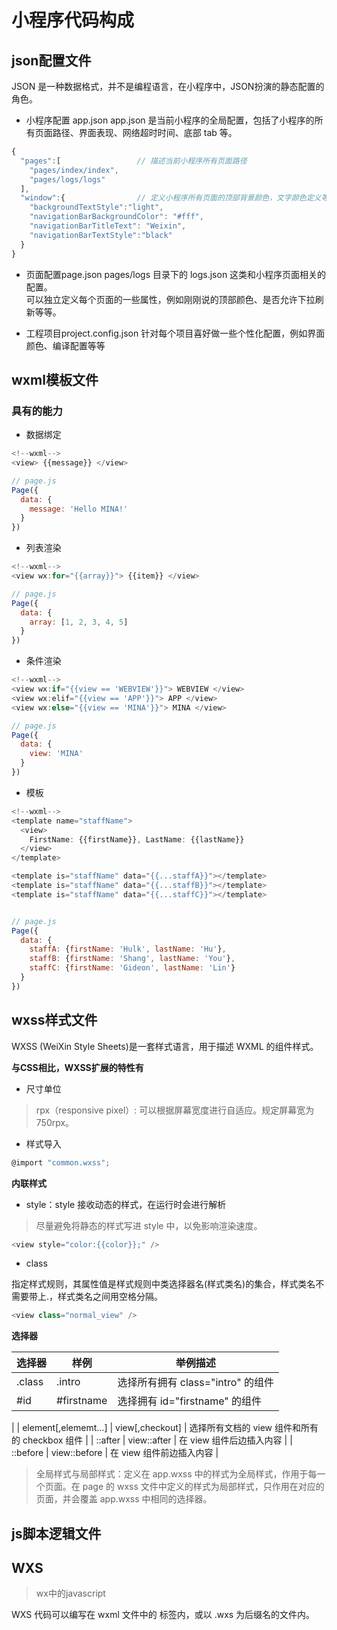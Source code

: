 # 小程序代码构成

## json配置文件

JSON 是一种数据格式，并不是编程语言，在小程序中，JSON扮演的静态配置的角色。

- 小程序配置 app.json
app.json 是当前小程序的全局配置，包括了小程序的所有页面路径、界面表现、网络超时时间、底部 tab 等。

```js
{
  "pages":[                 // 描述当前小程序所有页面路径
    "pages/index/index",
    "pages/logs/logs"
  ],
  "window":{                // 定义小程序所有页面的顶部背景颜色，文字颜色定义等
    "backgroundTextStyle":"light",
    "navigationBarBackgroundColor": "#fff",
    "navigationBarTitleText": "Weixin",
    "navigationBarTextStyle":"black"
  }
}
```
- 页面配置page.json
pages/logs 目录下的 logs.json 这类和小程序页面相关的配置。  
可以独立定义每个页面的一些属性，例如刚刚说的顶部颜色、是否允许下拉刷新等等。

- 工程项目project.config.json
针对每个项目喜好做一些个性化配置，例如界面颜色、编译配置等等


## wxml模板文件

### 具有的能力

- 数据绑定
```js
<!--wxml-->
<view> {{message}} </view>

// page.js
Page({
  data: {
    message: 'Hello MINA!'
  }
})
```

- 列表渲染
```js
<!--wxml-->
<view wx:for="{{array}}"> {{item}} </view>

// page.js
Page({
  data: {
    array: [1, 2, 3, 4, 5]
  }
})
```

- 条件渲染
```js
<!--wxml-->
<view wx:if="{{view == 'WEBVIEW'}}"> WEBVIEW </view>
<view wx:elif="{{view == 'APP'}}"> APP </view>
<view wx:else="{{view == 'MINA'}}"> MINA </view>

// page.js
Page({
  data: {
    view: 'MINA'
  }
})
```

- 模板
```js
<!--wxml-->
<template name="staffName">
  <view>
    FirstName: {{firstName}}, LastName: {{lastName}}
  </view>
</template>

<template is="staffName" data="{{...staffA}}"></template>
<template is="staffName" data="{{...staffB}}"></template>
<template is="staffName" data="{{...staffC}}"></template>


// page.js
Page({
  data: {
    staffA: {firstName: 'Hulk', lastName: 'Hu'},
    staffB: {firstName: 'Shang', lastName: 'You'},
    staffC: {firstName: 'Gideon', lastName: 'Lin'}
  }
})
```




## wxss样式文件

WXSS (WeiXin Style Sheets)是一套样式语言，用于描述 WXML 的组件样式。

**与CSS相比，WXSS扩展的特性有**
- 尺寸单位
> rpx（responsive pixel）: 可以根据屏幕宽度进行自适应。规定屏幕宽为750rpx。
- 样式导入
```js
@import "common.wxss";
```

**内联样式**

- style：style 接收动态的样式，在运行时会进行解析
> 尽量避免将静态的样式写进 style 中，以免影响渲染速度。
```js
<view style="color:{{color}};" />
```
- class

指定样式规则，其属性值是样式规则中类选择器名(样式类名)的集合，样式类名不需要带上.，样式类名之间用空格分隔。

```js
<view class="normal_view" />
```

**选择器**

| 选择器 | 样例 | 举例描述 |
| --- | --- | --- |
| .class | .intro | 选择所有拥有 class="intro" 的组件 |
| #id | #firstname | 选择拥有 id="firstname" 的组件 |
| element[,elememt...] | view[,checkout] | 选择所有文档的 view 组件和所有的 checkbox 组件 |
| ::after | view::after | 在 view 组件后边插入内容 |
| ::before | view::before | 在 view 组件前边插入内容 |

> 全局样式与局部样式：定义在 app.wxss 中的样式为全局样式，作用于每一个页面。在 page 的 wxss 文件中定义的样式为局部样式，只作用在对应的页面，并会覆盖 app.wxss 中相同的选择器。




## js脚本逻辑文件



## WXS
> wx中的javascript

WXS 代码可以编写在 wxml 文件中的 <wxs> 标签内，或以 .wxs 为后缀名的文件内。


